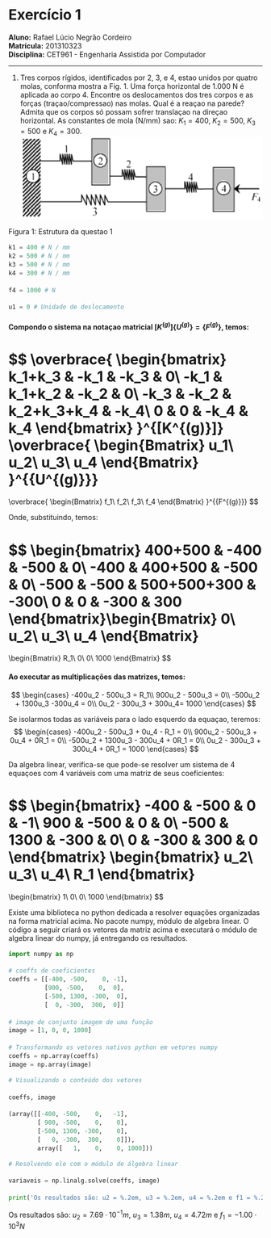 # Exercício 1

**Aluno:** Rafael Lúcio Negrão Cordeiro<br/>
**Matrícula:** 201310323<br/>
**Disciplina:** CET961 - Engenharia Assistida por Computador

---
1. Tres corpos rígidos, identificados por 2, 3, e 4, estao unidos por quatro molas, conforma mostra a Fig. 1. Uma força horizontal de 1.000 N é aplicada ao corpo 4. Encontre os deslocamentos dos tres corpos e as forças (traçao/compressao) nas molas. Qual é a reaçao na parede? Admita que os corpos só possam sofrer translaçao na direçao horizontal. As constantes de mola (N/mm) sao: $K_1 = 400$, $K_2 = 500$, $K_3 = 500$ e $K_4 = 300$.
![](img/exec1_statement.png)

<span class="caption">Figura 1: Estrutura da questao 1</span>
```python
k1 = 400 # N / mm
k2 = 500 # N / mm
k3 = 500 # N / mm
k4 = 300 # N / mm

f4 = 1000 # N

u1 = 0 # Unidade de deslocamento
```

#### Compondo o sistema na notaçao matricial $[K^{(g)}]\{U^{(g)}\} = \{F^{(g)}\}$, temos:

$$
\overbrace{
    \begin{bmatrix}
        k_1+k_3 & -k_1 & -k_3 & 0\\
        -k_1 & k_1+k_2 & -k_2 & 0\\
        -k_3 & -k_2 & k_2+k_3+k_4 & -k_4\\
        0 & 0 & -k_4 & k_4
    \end{bmatrix}
}^{[K^{(g)}]}
\overbrace{
    \begin{Bmatrix}
        u_1\\
        u_2\\
        u_3\\
        u_4
    \end{Bmatrix}
}^{\{U^{(g)}\}}
=
\overbrace{
    \begin{Bmatrix}
        f_1\\
        f_2\\
        f_3\\
        f_4
    \end{Bmatrix}
}^{\{F^{(g)}\}}
$$

Onde, substituindo, temos:

$$
\begin{bmatrix}
    400+500 & -400 & -500 & 0\\
    -400 & 400+500 & -500 & 0\\
    -500 & -500 & 500+500+300 & -300\\
    0 & 0 & -300 & 300
\end{bmatrix}\begin{Bmatrix}
    0\\
    u_2\\
    u_3\\
    u_4
\end{Bmatrix}
=
\begin{Bmatrix}
    R_1\\
    0\\
    0\\
    1000
\end{Bmatrix}
$$
#### Ao executar as multiplicações das matrizes, temos:
$$
\begin{cases}
    -400u_2 - 500u_3 = R_1\\
    900u_2 - 500u_3 = 0\\
    -500u_2 + 1300u_3 -300u_4 = 0\\
    0u_2 - 300u_3 + 300u_4= 1000
\end{cases}
$$

Se isolarmos todas as variáveis para o lado esquerdo da equaçao, teremos:
$$
\begin{cases}
    -400u_2 - 500u_3 + 0u_4 - R_1 = 0\\
    900u_2 - 500u_3 + 0u_4 + 0R_1 = 0\\
    -500u_2 + 1300u_3 - 300u_4 + 0R_1 = 0\\
    0u_2 - 300u_3 + 300u_4 + 0R_1 = 1000
\end{cases}
$$

Da algebra linear, verifica-se que pode-se resolver um sistema de 4 equaçoes com 4 variáveis com uma matriz de seus coeficientes:

$$
\begin{bmatrix}
    -400 & -500 & 0 & -1\\
    900 & -500 & 0 & 0\\
    -500 & 1300 & -300 & 0\\
    0 & -300 & 300 & 0
\end{bmatrix}
\begin{bmatrix}
    u_2\\
    u_3\\
    u_4\\
    R_1
\end{bmatrix}
=
\begin{bmatrix}
    1\\
    0\\
    0\\
    1000
\end{bmatrix}
$$

Existe uma biblioteca no python dedicada a resolver equações organizadas na forma matricial acima. No pacote numpy, módulo de algebra linear. O código a seguir criará os vetores da matriz acima e executará o módulo de algebra linear do numpy, já entregando os resultados.

```python
import numpy as np

# coeffs de coeficientes
coeffs = [[-400, -500,    0, -1],
          [900, -500,    0,  0],
          [-500, 1300, -300,  0],
          [  0, -300,  300,  0]]

# image de conjunto imagem de uma função
image = [1, 0, 0, 1000]

# Transformando os vetores nativos python em vetores numpy
coeffs = np.array(coeffs)
image = np.array(image)
```
```python
# Visualizando o conteúdo dos vetores

coeffs, image

(array([[-400, -500,    0,   -1],
        [ 900, -500,    0,    0],
        [-500, 1300, -300,    0],
        [   0, -300,  300,    0]]),
        array([   1,    0,    0, 1000]))
```
```python
# Resolvendo ele com o módulo de álgebra linear

variaveis = np.linalg.solve(coeffs, image)

print('Os resultados são: u2 = %.2em, u3 = %.2em, u4 = %.2em e f1 = %.2eN' % tuple(variaveis))
```
<span class="caption">Os resultados são: $u_2 = 7.69 \cdot 10^{-1} m$, $u_3 = 1.38 m$, $u_4 = 4.72 m$ e $f_1 = -1.00 \cdot 10^3 N$</span>
